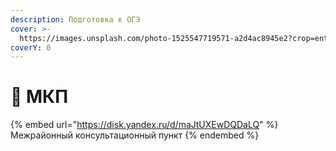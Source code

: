 ```yaml
---
description: Подготовка к ОГЭ
cover: >-
  https://images.unsplash.com/photo-1525547719571-a2d4ac8945e2?crop=entropy&cs=srgb&fm=jpg&ixid=M3wxOTcwMjR8MHwxfHNlYXJjaHw0fHxDb21wdXRlcnxlbnwwfHx8fDE3MDk2MTIzMTl8MA&ixlib=rb-4.0.3&q=85
coverY: 0
---
```


# 📗 МКП

{% embed url="https://disk.yandex.ru/d/maJtUXEwDQDaLQ" %}
Межрайонный консультационный пункт
{% endembed %}
